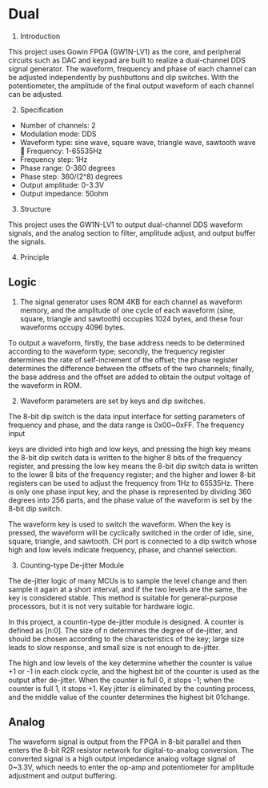 # Dual

1. Introduction

This project uses Gowin FPGA (GW1N-LV1) as the core, and peripheral circuits such as DAC and keypad are built to realize a dual-channel DDS signal generator. The waveform, frequency and phase of each channel can be adjusted independently by pushbuttons and dip switches. With the potentiometer, the amplitude of the final output waveform of each channel can be adjusted.

2. Specification

* Number of channels: 2
* Modulation mode: DDS
* Waveform type: sine wave, square wave, triangle wave, sawtooth wave  Frequency: 1-65535Hz
* Frequency step: 1Hz
* Phase range: 0-360 degrees
* Phase step: 360/(2^8) degrees
* Output amplitude: 0-3.3V
* Output impedance: 50ohm

3. Structure

This project uses the GW1N-LV1 to output dual-channel DDS waveform signals, and the analog section to filter, amplitude adjust, and output buffer the signals.

4. Principle

## Logic

1. The signal generator uses ROM 4KB for each channel as waveform memory, and the amplitude of one cycle of each waveform (sine, square, triangle and sawtooth) occupies 1024 bytes, and these four waveforms occupy 4096 bytes.

To output a waveform, firstly, the base address needs to be determined according to the waveform type; secondly, the frequency register determines the rate of self-increment of the offset; the phase register determines the difference between the offsets of the two channels; finally, the base address and the offset are added to obtain the output voltage of the waveform in ROM.

2. Waveform parameters are set by keys and dip switches.

The 8-bit dip switch is the data input interface for setting parameters of frequency and phase, and the data range is 0x00~0xFF. The frequency input

keys are divided into high and low keys, and pressing the high key means the 8-bit dip switch data is written to the higher 8 bits of the frequency register, and pressing the low key means the 8-bit dip switch data is written to the lower 8 bits of the frequency register; and the higher and lower 8-bit registers can be used to adjust the frequency from 1Hz to 65535Hz.
There is only one phase input key, and the phase is represented by dividing 360 degrees into 256 parts, and the phase value of the waveform is set by the 8-bit dip switch.

The waveform key is used to switch the waveform. When the key is pressed, the waveform will be cyclically switched in the order of idle, sine, square, triangle, and sawtooth. CH port is connected to a dip switch whose high and low levels indicate frequency, phase, and channel selection.

3. Counting-type De-jitter Module

The de-jitter logic of many MCUs is to sample the level change and then sample it again at a short interval, and if the two levels are the same, the key is considered stable. This method is suitable for general-purpose processors, but it is not very suitable for hardware logic.

In this project, a countin-type de-jitter module is designed. A counter is defined as [n:0]. The size of n determines the degree of de-jitter, and should be chosen according to the characteristics of the key; large size leads to slow response, and small size is not enough to de-jitter.

The high and low levels of the key determine whether the counter is value +1 or -1 in each clock cycle, and the highest bit of the counter is used as the output after de-jitter. When the counter is full 0, it stops -1; when the counter is full 1, it stops +1. Key jitter is eliminated by the counting process, and the middle value of the counter determines the highest bit 01change.

## Analog

The waveform signal is output from the FPGA in 8-bit parallel and then enters the 8-bit R2R resistor network for digital-to-analog conversion. The converted signal is a high output impedance analog voltage signal of 0~3.3V, which needs to enter the op-amp and potentiometer for amplitude adjustment and output buffering.
